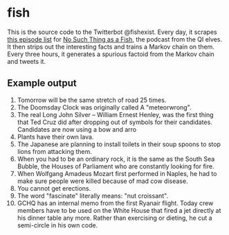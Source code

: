 # fish

This is the source code to the Twitterbot @fishexist. Every day, it scrapes [this episode list](https://nstaaf.fandom.com/wiki/List_of_Episodes_of_No_Such_Thing_As_A_Fish) for [No Such Thing as a Fish](http://qi.com/podcast/), the podcast from the QI elves. It then strips out the interesting facts and trains a Markov chain on them. Every three hours, it generates a spurious factoid from the Markov chain and tweets it.

## Example output

1. Tomorrow will be the same stretch of road 25 times.
2. The Doomsday Clock was originally called A "meteorwrong".
3. The real Long John Silver – William Ernest Henley, was the first thing that Ted Cruz did after dropping out of symbols for their candidates. Candidates are now using a bow and arro
4. Plants have their own lava.
5. The Japanese are planning to install toilets in their soup spoons to stop lions from attacking them.
6. When you had to be an ordinary rock, it is the same as the South Sea Bubble, the Houses of Parliament who are constantly looking for fire.
7. When Wolfgang Amadeus Mozart first performed in Naples, he had to make sure people were killed because of mad cow disease.
8. You cannot get erections.
9. The word "fascinate" literally means: "nut croissant".
10. GCHQ has an internal memo from the first Ryanair flight. Today crew members have to be used on the White House that fired a jet directly at his dinner table any more. Rather than exercising or dieting, he cut a semi-circle in his own code.
